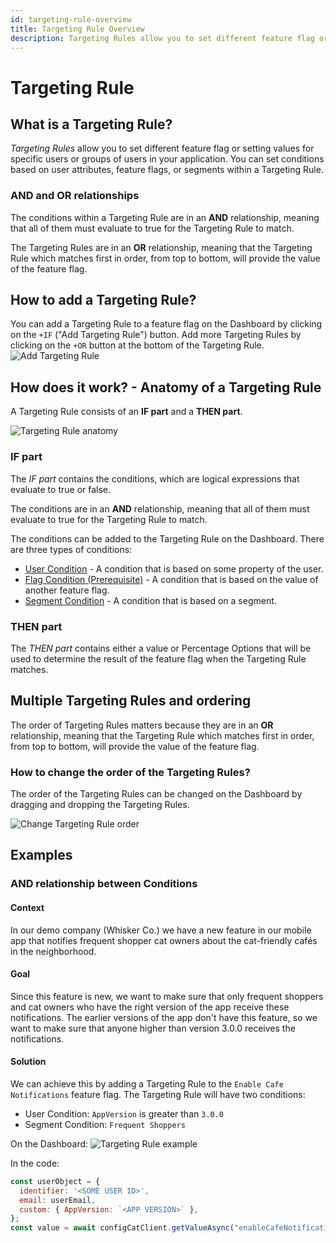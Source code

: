 ```yaml
---
id: targeting-rule-overview
title: Targeting Rule Overview
description: Targeting Rules allow you to set different feature flag or setting values for specific users or groups of users in your application.
---
```


# Targeting Rule

## What is a Targeting Rule?

*Targeting Rules* allow you to set different feature flag or setting values for specific users or groups of users in your application. You can set conditions based on user attributes, feature flags, or segments within a Targeting Rule.

### AND and OR relationships

The conditions within a Targeting Rule are in an **AND** relationship, meaning that all of them must evaluate to true for the Targeting Rule to match.

The Targeting Rules are in an **OR** relationship, meaning that the Targeting Rule which matches first in order, from top to bottom, will provide the value of the feature flag.

## How to add a Targeting Rule?

You can add a Targeting Rule to a feature flag on the Dashboard by clicking on the `+IF` ("Add Targeting Rule") button. Add more Targeting Rules by clicking on the `+OR` button at the bottom of the Targeting Rule.
![Add Targeting Rule](/assets/targeting/targeting-rule/add-rule.jpg)

## How does it work? - Anatomy of a Targeting Rule

A Targeting Rule consists of an **IF part** and a **THEN part**.

![Targeting Rule anatomy](/assets/targeting/targeting-rule/targeting-rule.jpg)

### IF part

The *IF part* contains the conditions, which are logical expressions that evaluate to true or false.

The conditions are in an **AND** relationship, meaning that all of them must evaluate to true for the Targeting Rule to match.

The conditions can be added to the Targeting Rule on the Dashboard. There are three types of conditions:
- [User Condition](../user-condition) - A condition that is based on some property of the user.
- [Flag Condition (Prerequisite)](../flag-condition) - A condition that is based on the value of another feature flag.
- [Segment Condition](../segment-condition) - A condition that is based on a segment.

### THEN part

The *THEN part* contains either a value or Percentage Options that will be used to determine the result of the feature flag when the Targeting Rule matches.

## Multiple Targeting Rules and ordering
The order of Targeting Rules matters because they are in an **OR** relationship, meaning that the Targeting Rule which matches first in order, from top to bottom, will provide the value of the feature flag.

### How to change the order of the Targeting Rules?

The order of the Targeting Rules can be changed on the Dashboard by dragging and dropping the Targeting Rules.

![Change Targeting Rule order](/assets/targeting/targeting-rule/reorder.jpg)

## Examples

### AND relationship between Conditions

#### Context
In our demo company (Whisker Co.) we have a new feature in our mobile app that notifies frequent shopper cat owners about the cat-friendly cafés in the neighborhood. 

#### Goal
Since this feature is new, we want to make sure that only frequent shoppers and cat owners who have the right version of the app receive these notifications. The earlier versions of the app don't have this feature, so we want to make sure that anyone higher than version 3.0.0 receives the notifications.

#### Solution
We can achieve this by adding a Targeting Rule to the `Enable Cafe Notifications` feature flag. The Targeting Rule will have two conditions:
- User Condition: `AppVersion` is greater than `3.0.0`
- Segment Condition: `Frequent Shoppers`

On the Dashboard:
![Targeting Rule example](/assets/targeting/targeting-rule/and-example.jpg)

In the code:
```js
const userObject = {
  identifier: '<SOME USER ID>',
  email: userEmail,
  custom: { AppVersion: `<APP VERSION>` },
};
const value = await configCatClient.getValueAsync("enableCafeNotifications", false, userObject);
```